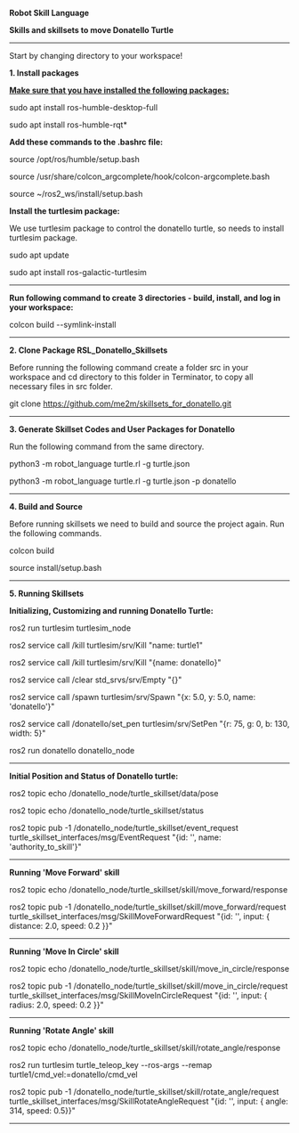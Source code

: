 **Robot Skill Language**

**Skills and skillsets to move Donatello Turtle**
****
Start by changing directory to your workspace!

**1. Install packages**

<ins>**Make sure that you have installed the following packages:**</ins>


sudo apt install ros-humble-desktop-full

sudo apt install ros-humble-rqt*

**Add these commands to the .bashrc file:**

source /opt/ros/humble/setup.bash        

source /usr/share/colcon_argcomplete/hook/colcon-argcomplete.bash     
      
source ~/ros2_ws/install/setup.bash       


**Install the turtlesim package:**

We use turtlesim package to control the donatello turtle, so needs to install turtlesim package.

sudo apt update

sudo apt install ros-galactic-turtlesim
****
**Run following command to create 3 directories - build, install, and log in your workspace:**

colcon build  --symlink-install
****
 
**2. Clone Package RSL_Donatello_Skillsets**

Before running the following command create a folder src in your workspace and cd directory to this folder in Terminator, to copy all necessary files in src folder.

git clone https://github.com/me2m/skillsets_for_donatello.git
****

**3. Generate Skillset Codes and User Packages for Donatello**

Run the following command from the same directory.

python3 -m robot_language turtle.rl -g turtle.json

python3 -m robot_language turtle.rl -g turtle.json -p donatello
****
    

**4. Build and Source**

Before running skillsets we need to build and source the project again. Run the following commands.

colcon build

source install/setup.bash
****


**5. Running Skillsets**

**Initializing, Customizing and running Donatello Turtle:**

ros2 run turtlesim turtlesim_node

ros2 service call /kill turtlesim/srv/Kill "name: turtle1"

ros2 service call /kill turtlesim/srv/Kill "{name: donatello}"

ros2 service call /clear std_srvs/srv/Empty "{}"

ros2 service call /spawn turtlesim/srv/Spawn "{x: 5.0, y: 5.0, name: 'donatello'}"

ros2 service call /donatello/set_pen turtlesim/srv/SetPen "{r: 75, g: 0, b: 130, width: 5}"

ros2 run donatello donatello_node
****

**Initial Position and Status of Donatello turtle:**

ros2 topic echo /donatello_node/turtle_skillset/data/pose

ros2 topic echo /donatello_node/turtle_skillset/status

ros2 topic pub -1 /donatello_node/turtle_skillset/event_request turtle_skillset_interfaces/msg/EventRequest "{id: '', name: 'authority_to_skill'}"
****

**Running 'Move Forward' skill**

ros2 topic echo /donatello_node/turtle_skillset/skill/move_forward/response

ros2 topic pub -1 /donatello_node/turtle_skillset/skill/move_forward/request turtle_skillset_interfaces/msg/SkillMoveForwardRequest "{id: '', input: { distance: 2.0, speed: 0.2 }}"
****

**Running 'Move In Circle' skill**

ros2 topic echo /donatello_node/turtle_skillset/skill/move_in_circle/response

ros2 topic pub -1 /donatello_node/turtle_skillset/skill/move_in_circle/request turtle_skillset_interfaces/msg/SkillMoveInCircleRequest "{id: '', input: { radius: 2.0, speed: 0.2 }}"
****

**Running 'Rotate Angle' skill**

ros2 topic echo /donatello_node/turtle_skillset/skill/rotate_angle/response

ros2 run turtlesim turtle_teleop_key --ros-args --remap turtle1/cmd_vel:=donatello/cmd_vel

ros2 topic pub -1 /donatello_node/turtle_skillset/skill/rotate_angle/request turtle_skillset_interfaces/msg/SkillRotateAngleRequest "{id: '', input: { angle: 314, speed: 0.5}}"
****
